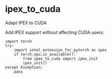 # ipex_to_cuda
Adapt IPEX to CUDA

Add IPEX support without affecting CUDA users:
```
import torch
try:
    import intel_extension_for_pytorch as ipex
    if torch.xpu.is_available():
        from ipex_to_cuda import ipex_init
        ipex_init()
except Exception:
    pass
```
